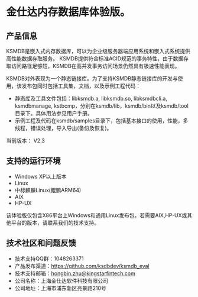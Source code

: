 # 金仕达内存数据库体验版。

## 产品信息
KSMDB是嵌入式内存数据库，可以为企业级服务器端应用系统和嵌入式系统提供高性能数据存取服务。
KSMDB提供符合标准ACID规范的事务特性，由于数据存取访问路径足够短，KSMDB在高并发事务访问场景仍然具有极速性能表现。

KSMDB对外表现为一个静态链接库。为了支持KSMDB静态链接库的开发与使用，该发布包同时包括工具集，文档，以及示例工程代码：
- 静态库及工具文件包括：libksmdb.a, libksmdb.so, libksmdbcli.a, ksmdbmanage, kstbcmp，分别在ksmdb/lib，ksmdb/bin以及ksmdb/tool目录下。具体用法参见用户手册。
- 示例工程及代码在ksmdb/samples目录下，包括基本接口的使用，性能，多线程，错误处理，导入导出(备份及恢复)。

当前版本： V2.3

## 支持的运行环境
- Windows XP以上版本
- Linux
- 中标麒麟Linux(鲲鹏ARM64)
- AIX
- HP-UX

该体验版仅包含X86平台上Windows和通用Linux发布包，若需要AIX,HP-UX或其他平台的版本，请联系我们的技术支持。

## 技术社区和问题反馈
- 技术支持QQ群：1048263371
- 产品发布渠道：https://github.com/ksdbdev/ksmdb_eval
- 技术支持邮箱：hongbin.zhu@kingstarfintech.com
- 公司名称：上海金仕达软件科技有限公司
- 公司地址：上海市浦东新区亮景路210号
